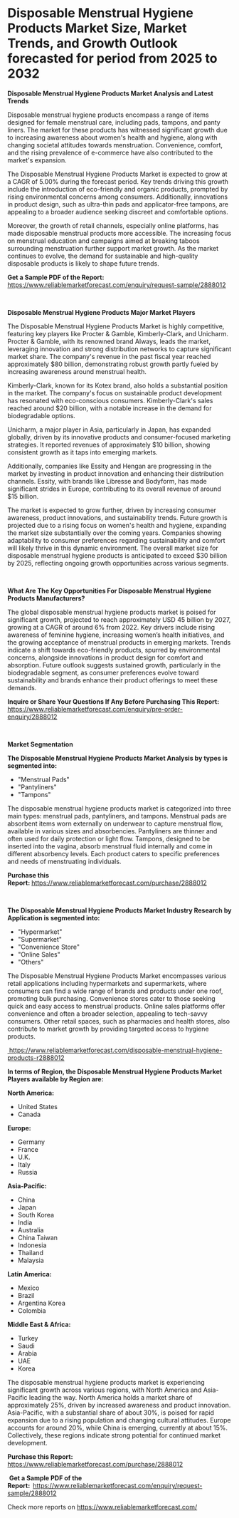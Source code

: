 <p><h1>Disposable Menstrual Hygiene Products Market Size, Market Trends, and Growth Outlook forecasted for period from 2025 to 2032</h1></p><p><strong>Disposable Menstrual Hygiene Products Market Analysis and Latest Trends</strong></p>
<p><p>Disposable menstrual hygiene products encompass a range of items designed for female menstrual care, including pads, tampons, and panty liners. The market for these products has witnessed significant growth due to increasing awareness about women's health and hygiene, along with changing societal attitudes towards menstruation. Convenience, comfort, and the rising prevalence of e-commerce have also contributed to the market's expansion.</p><p>The Disposable Menstrual Hygiene Products Market is expected to grow at a CAGR of 5.00% during the forecast period. Key trends driving this growth include the introduction of eco-friendly and organic products, prompted by rising environmental concerns among consumers. Additionally, innovations in product design, such as ultra-thin pads and applicator-free tampons, are appealing to a broader audience seeking discreet and comfortable options. </p><p>Moreover, the growth of retail channels, especially online platforms, has made disposable menstrual products more accessible. The increasing focus on menstrual education and campaigns aimed at breaking taboos surrounding menstruation further support market growth. As the market continues to evolve, the demand for sustainable and high-quality disposable products is likely to shape future trends.</p></p>
<p><strong>Get a Sample PDF of the Report:&nbsp;</strong> <a href="https://www.reliablemarketforecast.com/enquiry/request-sample/2888012?utm_campaign=3203&utm_medium=2&utm_source=Github&utm_content=ia&utm_term=14032025&utm_id=disposable-menstrual-hygiene-products">https://www.reliablemarketforecast.com/enquiry/request-sample/2888012</a></p>
<p>&nbsp;</p>
<p><strong>Disposable Menstrual Hygiene Products Major Market Players</strong></p>
<p><p>The Disposable Menstrual Hygiene Products Market is highly competitive, featuring key players like Procter & Gamble, Kimberly-Clark, and Unicharm. Procter & Gamble, with its renowned brand Always, leads the market, leveraging innovation and strong distribution networks to capture significant market share. The company's revenue in the past fiscal year reached approximately $80 billion, demonstrating robust growth partly fueled by increasing awareness around menstrual health.</p><p>Kimberly-Clark, known for its Kotex brand, also holds a substantial position in the market. The company's focus on sustainable product development has resonated with eco-conscious consumers. Kimberly-Clark's sales reached around $20 billion, with a notable increase in the demand for biodegradable options. </p><p>Unicharm, a major player in Asia, particularly in Japan, has expanded globally, driven by its innovative products and consumer-focused marketing strategies. It reported revenues of approximately $10 billion, showing consistent growth as it taps into emerging markets.</p><p>Additionally, companies like Essity and Hengan are progressing in the market by investing in product innovation and enhancing their distribution channels. Essity, with brands like Libresse and Bodyform, has made significant strides in Europe, contributing to its overall revenue of around $15 billion.</p><p>The market is expected to grow further, driven by increasing consumer awareness, product innovations, and sustainability trends. Future growth is projected due to a rising focus on women's health and hygiene, expanding the market size substantially over the coming years. Companies showing adaptability to consumer preferences regarding sustainability and comfort will likely thrive in this dynamic environment. The overall market size for disposable menstrual hygiene products is anticipated to exceed $30 billion by 2025, reflecting ongoing growth opportunities across various segments.</p></p>
<p>&nbsp;</p>
<p><strong>What Are The Key Opportunities For Disposable Menstrual Hygiene Products Manufacturers?</strong></p>
<p><p>The global disposable menstrual hygiene products market is poised for significant growth, projected to reach approximately USD 45 billion by 2027, growing at a CAGR of around 6% from 2022. Key drivers include rising awareness of feminine hygiene, increasing women’s health initiatives, and the growing acceptance of menstrual products in emerging markets. Trends indicate a shift towards eco-friendly products, spurred by environmental concerns, alongside innovations in product design for comfort and absorption. Future outlook suggests sustained growth, particularly in the biodegradable segment, as consumer preferences evolve toward sustainability and brands enhance their product offerings to meet these demands.</p></p>
<p><strong>Inquire or Share Your Questions If Any Before Purchasing This Report:</strong> <a href="https://www.reliablemarketforecast.com/enquiry/pre-order-enquiry/2888012?utm_campaign=3203&utm_medium=2&utm_source=Github&utm_content=ia&utm_term=14032025&utm_id=disposable-menstrual-hygiene-products">https://www.reliablemarketforecast.com/enquiry/pre-order-enquiry/2888012</a></p>
<p>&nbsp;</p>
<p><strong>Market Segmentation</strong></p>
<p><strong>The Disposable Menstrual Hygiene Products Market Analysis by types is segmented into:</strong></p>
<p><ul><li>"Menstrual Pads"</li><li>"Pantyliners"</li><li>"Tampons"</li></ul></p>
<p><p>The disposable menstrual hygiene products market is categorized into three main types: menstrual pads, pantyliners, and tampons. Menstrual pads are absorbent items worn externally on underwear to capture menstrual flow, available in various sizes and absorbencies. Pantyliners are thinner and often used for daily protection or light flow. Tampons, designed to be inserted into the vagina, absorb menstrual fluid internally and come in different absorbency levels. Each product caters to specific preferences and needs of menstruating individuals.</p></p>
<p><strong>Purchase this Report:&nbsp;</strong><a href="https://www.reliablemarketforecast.com/purchase/2888012?utm_campaign=3203&utm_medium=2&utm_source=Github&utm_content=ia&utm_term=14032025&utm_id=disposable-menstrual-hygiene-products">https://www.reliablemarketforecast.com/purchase/2888012</a></p>
<p>&nbsp;</p>
<p><strong>The Disposable Menstrual Hygiene Products Market Industry Research by Application is segmented into:</strong></p>
<p><ul><li>"Hypermarket"</li><li>"Supermarket"</li><li>"Convenience Store"</li><li>"Online Sales"</li><li>"Others"</li></ul></p>
<p><p>The Disposable Menstrual Hygiene Products Market encompasses various retail applications including hypermarkets and supermarkets, where consumers can find a wide range of brands and products under one roof, promoting bulk purchasing. Convenience stores cater to those seeking quick and easy access to menstrual products. Online sales platforms offer convenience and often a broader selection, appealing to tech-savvy consumers. Other retail spaces, such as pharmacies and health stores, also contribute to market growth by providing targeted access to hygiene products.</p></p>
<p><a href="https://www.reliablemarketforecast.com/disposable-menstrual-hygiene-products-r2888012?utm_campaign=3203&utm_medium=2&utm_source=Github&utm_content=ia&utm_term=14032025&utm_id=disposable-menstrual-hygiene-products">&nbsp;https://www.reliablemarketforecast.com/disposable-menstrual-hygiene-products-r2888012</a></p>
<p><strong>In terms of Region, the Disposable Menstrual Hygiene Products Market Players available by Region are:</strong></p>
<p>
    <p> <strong> North America: </strong>
        <ul>
            <li>United States</li>
            <li>Canada</li>
        </ul>
        </p> 
    <p> <strong> Europe: </strong>
        <ul>
            <li>Germany</li>
            <li>France</li>
            <li>U.K.</li>
            <li>Italy</li>
            <li>Russia</li>
        </ul>
        </p> 
    <p> <strong> Asia-Pacific: </strong>
        <ul>
            <li>China</li>
            <li>Japan</li>
            <li>South Korea</li>
            <li>India</li>
            <li>Australia</li>
            <li>China Taiwan</li>
            <li>Indonesia</li>
            <li>Thailand</li>
            <li>Malaysia</li>
        </ul>
        </p> 
    <p> <strong> Latin America: </strong>
        <ul>
            <li>Mexico</li>
            <li>Brazil</li>
            <li>Argentina Korea</li>
            <li>Colombia</li>
        </ul>
        </p> 
    <p> <strong> Middle East & Africa: </strong>
        <ul>
            <li>Turkey</li>
            <li>Saudi</li>
            <li>Arabia</li>
            <li>UAE</li>
            <li>Korea</li>
        </ul>
    </p>
    </p>
<p><p>The disposable menstrual hygiene products market is experiencing significant growth across various regions, with North America and Asia-Pacific leading the way. North America holds a market share of approximately 25%, driven by increased awareness and product innovation. Asia-Pacific, with a substantial share of about 30%, is poised for rapid expansion due to a rising population and changing cultural attitudes. Europe accounts for around 20%, while China is emerging, currently at about 15%. Collectively, these regions indicate strong potential for continued market development.</p></p>
<p><strong>Purchase this Report: </strong><a href="https://www.reliablemarketforecast.com/purchase/2888012?utm_campaign=3203&utm_medium=2&utm_source=Github&utm_content=ia&utm_term=14032025&utm_id=disposable-menstrual-hygiene-products">https://www.reliablemarketforecast.com/purchase/2888012</a></p>
<p>&nbsp;<strong>Get a Sample PDF of the Report:&nbsp;&nbsp;</strong><a href="https://www.reliablemarketforecast.com/enquiry/request-sample/2888012?utm_campaign=3203&utm_medium=2&utm_source=Github&utm_content=ia&utm_term=14032025&utm_id=disposable-menstrual-hygiene-products">https://www.reliablemarketforecast.com/enquiry/request-sample/2888012</a></p>
<p><strong></strong></p>
<p>Check more reports on <a href="https://www.reliablemarketforecast.com/?utm_campaign=3203&utm_medium=2&utm_source=Github&utm_content=ia&utm_term=14032025&utm_id=disposable-menstrual-hygiene-products">https://www.reliablemarketforecast.com/</a></p>